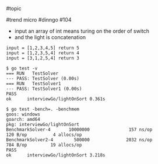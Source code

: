 #topic

#trend micro
#dinngo
#104

- input an array of int means turing on the order of switch
- and the light is concatenation
```
input = [1,2,3,4,5] return 5
input = [1,2,3,5,4] return 4
input = [3,1,2,5,4] return 3
```

```
$ go test -v
=== RUN   TestSolver
--- PASS: TestSolver (0.00s)
=== RUN   TestSolver1
--- PASS: TestSolver1 (0.00s)
PASS
ok      interviewGo/lightOnSort 0.361s
```

```
$ go test -bench=. -benchmem
goos: windows
goarch: amd64
pkg: interviewGo/lightOnSort
BenchmarkSolver-4       10000000               157 ns/op             120 B/op          4 allocs/op
BenchmarkSolver2-4        500000              2032 ns/op             784 B/op         19 allocs/op
PASS
ok      interviewGo/lightOnSort 3.218s

```


